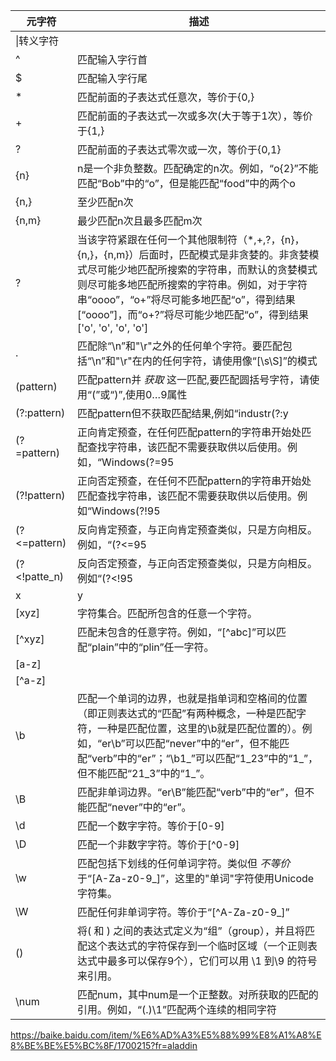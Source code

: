 |元字符|描述|
|--|--|
|\\|转义字符|
|^|匹配输入字行首|
|$|匹配输入字行尾|
|*|匹配前面的子表达式任意次，等价于{0,}|
|+|匹配前面的子表达式一次或多次(大于等于1次），等价于{1,}|
|?|匹配前面的子表达式零次或一次，等价于{0,1}|
|{n}|n是一个非负整数。匹配确定的n次。例如，“o{2}”不能匹配“Bob”中的“o”，但是能匹配“food”中的两个o|
|{n,}|至少匹配n次|
|{n,m}|最少匹配n次且最多匹配m次|
|?|当该字符紧跟在任何一个其他限制符（*,+,?，{n}，{n,}，{n,m}）后面时，匹配模式是非贪婪的。非贪婪模式尽可能少地匹配所搜索的字符串，而默认的贪婪模式则尽可能多地匹配所搜索的字符串。例如，对于字符串“oooo”，“o+”将尽可能多地匹配“o”，得到结果[“oooo”]，而“o+?”将尽可能少地匹配“o”，得到结果 ['o', 'o', 'o', 'o']|
|.|匹配除“\n”和"\r"之外的任何单个字符。要匹配包括“\n”和"\r"在内的任何字符，请使用像“[\s\S]”的模式|
|(pattern)|匹配pattern并 *获取* 这一匹配,要匹配圆括号字符，请使用“\(”或“\)”,使用$0…$9属性|
|(?:pattern)|匹配pattern但不获取匹配结果,例如“industr(?:y|ies)”就是一个比“industry|industries”更简略的表达式|
|(?=pattern)|正向肯定预查，在任何匹配pattern的字符串开始处匹配查找字符串，该匹配不需要获取供以后使用。例如，“Windows(?=95|98|NT|2000)”能匹配“Windows2000”中的“Windows”，但不能匹配“Windows3.1”中的“Windows”。|
|(?!pattern)|正向否定预查，在任何不匹配pattern的字符串开始处匹配查找字符串，该匹配不需要获取供以后使用。例如“Windows(?!95|98|NT|2000)”能匹配“Windows3.1”中的“Windows”，但不能匹配“Windows2000”中的“Windows”|
|(?<=pattern)|反向肯定预查，与正向肯定预查类似，只是方向相反。例如，“(?<=95|98|NT|2000)Windows”能匹配“2000Windows”中的“Windows”，但不能匹配“3.1Windows”中的“Windows”|
|(?<!patte_n)|反向否定预查，与正向否定预查类似，只是方向相反。例如“(?<!95|98|NT|2000)Windows”能匹配“3.1Windows”中的“Windows”，但不能匹配“2000Windows”中的“Windows”。|
|x|y|匹配x或y|
|[xyz]|字符集合。匹配所包含的任意一个字符。|
|[^xyz]|匹配未包含的任意字符。例如，“[^abc]”可以匹配“plain”中的“plin”任一字符。|
|[a-z]||
|[^a-z]||
|\b|匹配一个单词的边界，也就是指单词和空格间的位置（即正则表达式的“匹配”有两种概念，一种是匹配字符，一种是匹配位置，这里的\b就是匹配位置的）。例如，“er\b”可以匹配“never”中的“er”，但不能匹配“verb”中的“er”；“\b1_”可以匹配“1_23”中的“1_”，但不能匹配“21_3”中的“1_”。|
|\B|匹配非单词边界。“er\B”能匹配“verb”中的“er”，但不能匹配“never”中的“er”。|
|\d|匹配一个数字字符。等价于[0-9]|
|\D|匹配一个非数字字符。等价于[^0-9]|
|\w|匹配包括下划线的任何单词字符。类似但 *不等价* 于“[A-Za-z0-9_]”，这里的"单词"字符使用Unicode字符集。|
|\W|匹配任何非单词字符。等价于“[^A-Za-z0-9_]”|
|()|将( 和 ) 之间的表达式定义为“组”（group），并且将匹配这个表达式的字符保存到一个临时区域（一个正则表达式中最多可以保存9个），它们可以用 \1 到\9 的符号来引用。|
|\num|匹配num，其中num是一个正整数。对所获取的匹配的引用。例如，“(.)\1”匹配两个连续的相同字符|
https://baike.baidu.com/item/%E6%AD%A3%E5%88%99%E8%A1%A8%E8%BE%BE%E5%BC%8F/1700215?fr=aladdin